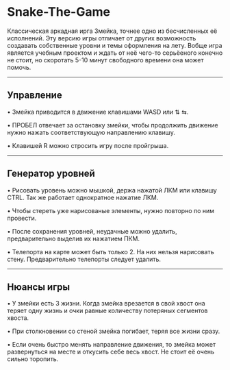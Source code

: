 # Snake-The-Game

Классическая аркадная ирга Змейка, точнее одно из бесчисленных её исполнений.
Эту версию игры отличает от других возможность создавать собственные уровни и темы оформления на лету.
Вобще игра является учебным проектом и ждать от неё чего-то серьёеного конечно не стоит, но скоротать 5-10 минут свободного времени она может помочь.

---

## Управление

• Змейка приводится в движение клавишами WASD или ⇅ ⇆.

• ПРОБЕЛ отвечает за остановку змейки, чтобы продолжить движение нужно нажать соответствующую направлению клавишу.

• Клавишей R можно стросить игру после пройгрыша.

---

## Генератор уровней

• Рисовать уровень можно мышкой, держа нажатой ЛКМ или клавишу CTRL. Так же работает однократное нажатие ЛКМ.

• Чтобы стереть уже нарисованые элементы, нужно повторно по ним провести.

• После сохранения уровней, неудачные можно удалить, предварительно выделив их нажатием ПКМ.

• Телепорта на карте может быть только 2. На них нельзя нарисовать стену. Предварительно телепорты следует удалить.

---

## Нюансы игры

• У змейки есть 3 жизни. Когда змейка врезается в свой хвост она теряет одну жизнь и очки равные количеству потеряных сегментов хвоста.

• При столкновении со стеной змейка погибает, теряя все жизни сразу.

• Если очень быстро менять направление движения, то змейка может развернуться на месте и откусить себе весь хвост. Не стоит её очень сильно торопить.

